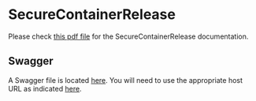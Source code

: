 # SecureContainerRelease

Please check [this pdf file](./SUP-Quickstartguide-091017-1726-125.pdf) for the SecureContainerRelease documentation.

## Swagger

A Swagger file is located [here](./API_v1.0_swagger.json). You will need to use the appropriate host URL as indicated [here](./endpoints.md).